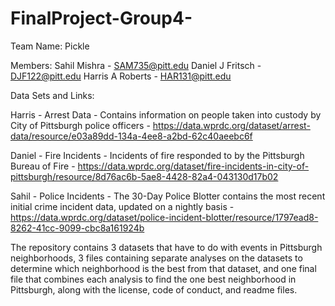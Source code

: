 # FinalProject-Group4-

Team Name: Pickle

Members:
Sahil Mishra - SAM735@pitt.edu
Daniel J Fritsch - DJF122@pitt.edu
Harris A Roberts - HAR131@pitt.edu

Data Sets and Links:

Harris - Arrest Data - Contains information on people taken into custody by City of Pittsburgh police officers - https://data.wprdc.org/dataset/arrest-data/resource/e03a89dd-134a-4ee8-a2bd-62c40aeebc6f

Daniel - Fire Incidents - Incidents of fire responded to by the Pittsburgh Bureau of Fire - https://data.wprdc.org/dataset/fire-incidents-in-city-of-pittsburgh/resource/8d76ac6b-5ae8-4428-82a4-043130d17b02

Sahil - Police Incidents - The 30-Day Police Blotter contains the most recent initial crime incident data, updated on a nightly basis - https://data.wprdc.org/dataset/police-incident-blotter/resource/1797ead8-8262-41cc-9099-cbc8a161924b

The repository contains 3 datasets that have to do with events in Pittsburgh neighborhoods, 3 files containing separate analyses on the datasets to determine which neighborhood is the best from that dataset, and one final file that combines each analysis to find the one best neighborhood in Pittsburgh, along with the license, code of conduct, and readme files.
